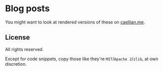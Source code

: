 # Blog posts

You might want to look at rendered versions of these on [caellian.me](https://caellian.me/blog).

## License
All rights reserved.

Except for code snippets, copy those like they're `MIT`/`Apache 2`/`zlib`, at own discretion.
